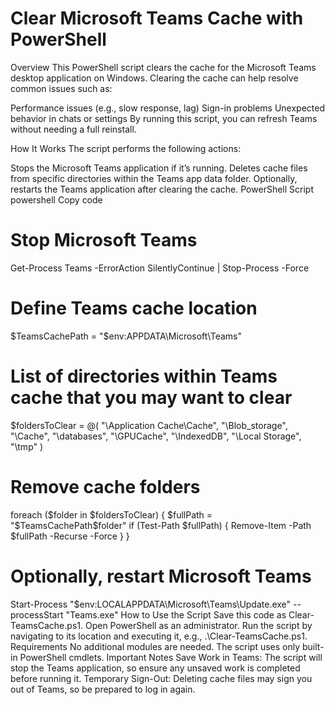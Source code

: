 # Clear Microsoft Teams Cache with PowerShell
Overview
This PowerShell script clears the cache for the Microsoft Teams desktop application on Windows. Clearing the cache can help resolve common issues such as:

Performance issues (e.g., slow response, lag)
Sign-in problems
Unexpected behavior in chats or settings
By running this script, you can refresh Teams without needing a full reinstall.

How It Works
The script performs the following actions:

Stops the Microsoft Teams application if it’s running.
Deletes cache files from specific directories within the Teams app data folder.
Optionally, restarts the Teams application after clearing the cache.
PowerShell Script
powershell
Copy code
# Stop Microsoft Teams
Get-Process Teams -ErrorAction SilentlyContinue | Stop-Process -Force

# Define Teams cache location
$TeamsCachePath = "$env:APPDATA\Microsoft\Teams"

# List of directories within Teams cache that you may want to clear
$foldersToClear = @(
    "\Application Cache\Cache",
    "\Blob_storage",
    "\Cache",
    "\databases",
    "\GPUCache",
    "\IndexedDB",
    "\Local Storage",
    "\tmp"
)

# Remove cache folders
foreach ($folder in $foldersToClear) {
    $fullPath = "$TeamsCachePath$folder"
    if (Test-Path $fullPath) {
        Remove-Item -Path $fullPath -Recurse -Force
    }
}

# Optionally, restart Microsoft Teams
Start-Process "$env:LOCALAPPDATA\Microsoft\Teams\Update.exe" --processStart "Teams.exe"
How to Use the Script
Save this code as Clear-TeamsCache.ps1.
Open PowerShell as an administrator.
Run the script by navigating to its location and executing it, e.g., .\Clear-TeamsCache.ps1.
Requirements
No additional modules are needed. The script uses only built-in PowerShell cmdlets.
Important Notes
Save Work in Teams: The script will stop the Teams application, so ensure any unsaved work is completed before running it.
Temporary Sign-Out: Deleting cache files may sign you out of Teams, so be prepared to log in again.
